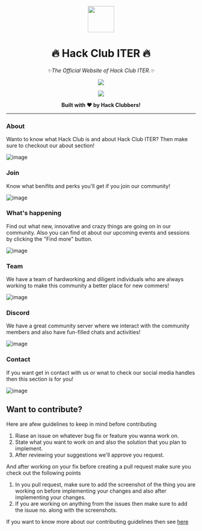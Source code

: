 <p align=center><img src="https://github.com/hackclubiter/cdn/blob/main/logos/favicon/android-chrome-192x192.png" width="70px"></p>
<h1 align=center>🔥 Hack Club ITER 🔥</h1>

<p align=center><i>✨The Official Website of Hack Club ITER.✨</i></p>

<p align=center><a href="https://iter.hackclub.com"><img src="https://user-images.githubusercontent.com/39031660/131253309-9820f59b-b159-40c2-9381-802285977658.png"></a></p>
<p align=center><a href="https://iter.hackclub.com"><img src="https://user-images.githubusercontent.com/53933493/132178282-dac3d58e-e9ad-4163-8420-1b320b8433b6.png"></a></p>

<p align=center><strong>Built with ❤️ by Hack Clubbers!</strong></p>

<hr>

### About

Wanto to know what Hack Club is and about Hack Club ITER? Then make sure to checkout our about section!

![image](https://user-images.githubusercontent.com/53933493/132179455-3a1dfe78-87c8-4a02-a346-ae9734194955.png)

### Join

Know what benifits and perks you'll get if you join our community!

![image](https://user-images.githubusercontent.com/53933493/132179765-d90f4070-2d35-4be6-b88f-64224608b4ff.png)


### What's happening

Find out what new, innovative and crazy things are going on in our community. Also you can find ot about our upcoming events and sessions by clicking the "Find more" button.

![image](https://user-images.githubusercontent.com/53933493/132176736-89e04d50-7aa7-4e58-935a-e6254c0a0e8b.png)


### Team

We have a team of hardworking and diligent individuals who are always working to make this community a better place for new commers!

![image](https://user-images.githubusercontent.com/53933493/132176244-1aba6dce-bf9c-46de-bc2e-d7899a57e65f.png)

### Discord

We have a great community server where we interact with the community members and also have fun-filled chats and activities!

![image](https://user-images.githubusercontent.com/53933493/132179922-7bf11115-e2a8-4340-9a80-8aa06b4ed20b.png)

### Contact

If you want get in contact with us or wnat to check our social media handles then this section is for you!

![image](https://user-images.githubusercontent.com/53933493/132180227-494fb65c-dcfa-4576-ac56-82e44cdf29fb.png)

## Want to contribute?

Here are afew guidelines to keep in mind before contributing

1. Riase an issue on whatever bug fix or feature you wanna work on.
2. State what you want to work on and also the solution that you plan to implement.
3. After reviewing your suggestions we'll approve you request.

And after working on your fix before creating a pull request make sure you check out the following points

1. In you pull request, make sure to add the screenshot of the thing you are working on before implementing your changes and also after implementing your changes.
2. If you are working on anything from the issues then make sure to add the isuue no. along with the screenshots.

If you want to know more about our contributing guidelines then see [here](https://github.com/hackclubiter/contribution-guidelines/blob/main/README.md)
